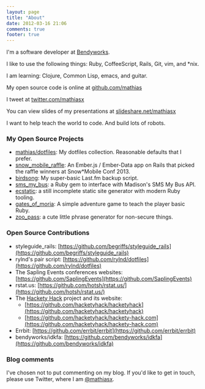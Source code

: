 ```yaml
---
layout: page
title: "About"
date: 2012-03-16 21:06
comments: true
footer: true
--- 
```


I'm a software developer at [Bendyworks](http://bendyworks.com).

I like to use the following things: Ruby, CoffeeScript, Rails, Git, vim, and *nix.

I am learning: Clojure, Common Lisp, emacs, and guitar.

My open source code is online at [github.com/mathias](https://github.com/mathias)

I tweet at [twitter.com/mathiasx](https://twitter.com/mathiasx)

You can view slides of my presentations at [slideshare.net/mathiasx](http://www.slideshare.net/mathiasx)

I want to help teach the world to code. And build lots of robots.
<p></p>

### My Open Source Projects

* [mathias/dotfiles](https://github.com/mathias/dotfiles): My dotfiles collection. Reasonable defaults that I prefer.
* [snow_mobile_raffle](https://github.com/mathias/snow_mobile_raffle): An Ember.js / Ember-Data app on Rails that picked the raffle winners at Snow*Mobile Conf 2013.
* [birdsong](https://github.com/mathias/birdsong): My super-basic Last.fm backup script.
* [sms_my_bus](https://github.com/mathias/sms_my_bus): a Ruby gem to interface with Madison's SMS My Bus API. 
* [ecstatic](https://github.com/mathias/ecstatic): a still incomplete static site generator with modern Ruby tooling.
* [gates_of_moria](https://github.com/mathias/gates_of_moria): A simple adventure game to teach the player basic Ruby.
* [zoo_pass](https://github.com/mathias/zoo_pass): a cute little phrase generator for non-secure things.

### Open Source Contributions

* styleguide_rails: [https://github.com/begriffs/styleguide_rails](https://github.com/begriffs/styleguide_rails)
* rylnd's pair script: [https://github.com/rylnd/dotfiles](https://github.com/rylnd/dotfiles)
* The Sapling Events conferences websites: [https://github.com/SaplingEvents](https://github.com/SaplingEvents)
* rstat.us: [https://github.com/hotsh/rstat.us/](https://github.com/hotsh/rstat.us/)
* The [Hackety Hack](http://hackety.com) project and its website:
  * [https://github.com/hacketyhack/hacketyhack](https://github.com/hacketyhack/hacketyhack)
  * [https://github.com/hacketyhack/hackety-hack.com](https://github.com/hacketyhack/hackety-hack.com)
* Errbit: [https://github.com/errbit/errbit](https://github.com/errbit/errbit)
* bendyworks/idkfa: [https://github.com/bendyworks/idkfa](https://github.com/bendyworks/idkfa)

### Blog comments

I've chosen not to put commenting on my blog. If you'd like to get in touch, please use Twitter, where I am [@mathiasx](https://www.twitter.com/mathiasx).
